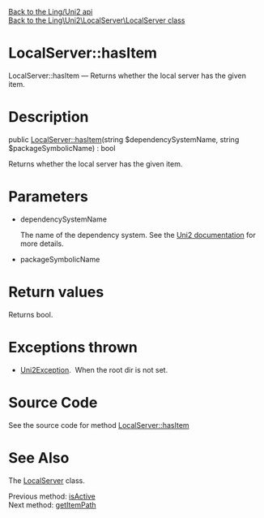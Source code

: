 [Back to the Ling/Uni2 api](https://github.com/lingtalfi/Uni2/blob/master/doc/api/Ling/Uni2.md)<br>
[Back to the Ling\Uni2\LocalServer\LocalServer class](https://github.com/lingtalfi/Uni2/blob/master/doc/api/Ling/Uni2/LocalServer/LocalServer.md)


LocalServer::hasItem
================



LocalServer::hasItem — Returns whether the local server has the given item.




Description
================


public [LocalServer::hasItem](https://github.com/lingtalfi/Uni2/blob/master/doc/api/Ling/Uni2/LocalServer/LocalServer/hasItem.md)(string $dependencySystemName, string $packageSymbolicName) : bool




Returns whether the local server has the given item.




Parameters
================


- dependencySystemName

    The name of the dependency system. See the [Uni2 documentation](https://github.com/lingtalfi/Uni2/blob/master/README.md) for more details.

- packageSymbolicName

    


Return values
================

Returns bool.


Exceptions thrown
================

- [Uni2Exception](https://github.com/lingtalfi/Uni2/blob/master/doc/api/Ling/Uni2/Exception/Uni2Exception.md).&nbsp;
When the root dir is not set.






Source Code
===========
See the source code for method [LocalServer::hasItem](https://github.com/lingtalfi/Uni2/blob/master/LocalServer/LocalServer.php#L113-L121)


See Also
================

The [LocalServer](https://github.com/lingtalfi/Uni2/blob/master/doc/api/Ling/Uni2/LocalServer/LocalServer.md) class.

Previous method: [isActive](https://github.com/lingtalfi/Uni2/blob/master/doc/api/Ling/Uni2/LocalServer/LocalServer/isActive.md)<br>Next method: [getItemPath](https://github.com/lingtalfi/Uni2/blob/master/doc/api/Ling/Uni2/LocalServer/LocalServer/getItemPath.md)<br>

